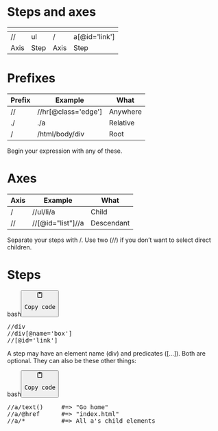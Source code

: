 <h1>Steps and axes</h1>
<table>
<thead>
<tr>
<th></th>
<th></th>
<th></th>
<th></th>
</tr>
</thead>
<tbody>
<tr>
<td>//</td>
<td>ul</td>
<td>/</td>
<td>a[@id='link']</td>
</tr>
<tr>
<td>Axis</td>
<td>Step</td>
<td>Axis</td>
<td>Step</td>
</tr>
</tbody>
</table>
<h1>Prefixes</h1>
<table>
<thead>
<tr>
<th>Prefix</th>
<th>Example</th>
<th>What</th>
</tr>
</thead>
<tbody>
<tr>
<td>//</td>
<td>//hr[@class='edge']</td>
<td>Anywhere</td>
</tr>
<tr>
<td>./</td>
<td>./a</td>
<td>Relative</td>
</tr>
<tr>
<td>/</td>
<td>/html/body/div</td>
<td>Root</td>
</tr>
</tbody>
</table>
<p>Begin your expression with any of these.</p>
<h1>Axes</h1>
<table>
<thead>
<tr>
<th>Axis</th>
<th>Example</th>
<th>What</th>
</tr>
</thead>
<tbody>
<tr>
<td>/</td>
<td>//ul/li/a</td>
<td>Child</td>
</tr>
<tr>
<td>//</td>
<td>//[@id="list"]//a</td>
<td>Descendant</td>
</tr>
</tbody>
</table>
<p>Separate your steps with /. Use two (//) if you don’t want to select direct children.</p>
<h1>Steps</h1>
<div class="code-element"><div class="lang-line"><text>bash</text><button class="copy-button" onclick="copyCode(this)"><svg aria-hidden="true" xmlns="http://www.w3.org/2000/svg" width="16" height="16" fill="none" viewBox="0 0 24 24"><path stroke="currentColor" stroke-linecap="round" stroke-linejoin="round" stroke-width="2" d="M15 4h3a1 1 0 0 1 1 1v15a1 1 0 0 1-1 1H6a1 1 0 0 1-1-1V5a1 1 0 0 1 1-1h3m0 3h6m-5-4v4h4V3h-4Z"/></svg><pre>Copy code</pre></button></div><div class="code"><div class="highlight"><pre><span></span>//div
//div<span class="o">[</span>@name<span class="o">=</span><span class="s1">&#39;box&#39;</span><span class="o">]</span>
//<span class="o">[</span>@id<span class="o">=</span><span class="s1">&#39;link&#39;</span><span class="o">]</span>
</pre></div></div></div>

<p>A step may have an element name (div) and predicates ([...]). Both are optional. They can also be these other things:</p>
<div class="code-element"><div class="lang-line"><text>bash</text><button class="copy-button" onclick="copyCode(this)"><svg aria-hidden="true" xmlns="http://www.w3.org/2000/svg" width="16" height="16" fill="none" viewBox="0 0 24 24"><path stroke="currentColor" stroke-linecap="round" stroke-linejoin="round" stroke-width="2" d="M15 4h3a1 1 0 0 1 1 1v15a1 1 0 0 1-1 1H6a1 1 0 0 1-1-1V5a1 1 0 0 1 1-1h3m0 3h6m-5-4v4h4V3h-4Z"/></svg><pre>Copy code</pre></button></div><div class="code"><div class="highlight"><pre><span></span>//a/text<span class="o">()</span><span class="w">     </span><span class="c1">#=&gt; &quot;Go home&quot;</span>
//a/@href<span class="w">      </span><span class="c1">#=&gt; &quot;index.html&quot;</span>
//a/*<span class="w">          </span><span class="c1">#=&gt; All a&#39;s child elements</span>
</pre></div></div></div>